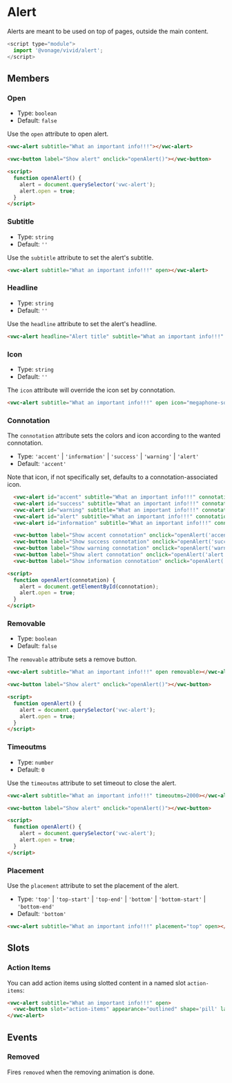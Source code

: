 # Alert

Alerts are meant to be used on top of pages, outside the main content.

```js
<script type="module">
  import '@vonage/vivid/alert';
</script>
```

## Members

### Open

- Type: `boolean`
- Default: `false`

Use the `open` attribute to open alert.

```html preview
<vwc-alert subtitle="What an important info!!!"></vwc-alert>

<vwc-button label="Show alert" onclick="openAlert()"></vwc-button>

<script>
  function openAlert() {
    alert = document.querySelector('vwc-alert');
    alert.open = true;
  }
</script>
```

### Subtitle

- Type: `string`
- Default: `''`

Use the `subtitle` attribute to set the alert's subtitle.

```html preview
<vwc-alert subtitle="What an important info!!!" open></vwc-alert>
```

### Headline

- Type: `string`
- Default: `''`

Use the `headline` attribute to set the alert's headline.

```html preview
<vwc-alert headline="Alert title" subtitle="What an important info!!!" open></vwc-alert>
```


### Icon

- Type: `string`
- Default: `''`

The `icon` attribute will override the icon set by connotation.

```html preview
<vwc-alert subtitle="What an important info!!!" open icon="megaphone-solid"></vwc-alert>
```

### Connotation

The `connotation` attribute sets the colors and icon according to the wanted connotation.

- Type: `'accent'` | `'information'` | `'success'` | `'warning'` | `'alert'`
- Default: `'accent'`

Note that icon, if not specifically set, defaults to a connotation-associated icon.

```html preview
  <vwc-alert id="accent" subtitle="What an important info!!!" connotation="accent"></vwc-alert>
  <vwc-alert id="success" subtitle="What an important info!!!" connotation="success"></vwc-alert>
  <vwc-alert id="warning" subtitle="What an important info!!!" connotation="warning"></vwc-alert>
  <vwc-alert id="alert" subtitle="What an important info!!!" connotation="alert"></vwc-alert>
  <vwc-alert id="information" subtitle="What an important info!!!" connotation="information"></vwc-alert>

  <vwc-button label="Show accent connotation" onclick="openAlert('accent')"></vwc-button>
  <vwc-button label="Show success connotation" onclick="openAlert('success')"></vwc-button> 
  <vwc-button label="Show warning connotation" onclick="openAlert('warning')"></vwc-button> 
  <vwc-button label="Show alert connotation" onclick="openAlert('alert')"></vwc-button>
  <vwc-button label="Show information connotation" onclick="openAlert('information')"></vwc-button>

<script>
  function openAlert(connotation) {
    alert = document.getElementById(connotation);
    alert.open = true;
  }
</script>
```

### Removable

- Type: `boolean`
- Default: `false`

The `removable` attribute sets a remove button.

```html preview
<vwc-alert subtitle="What an important info!!!" open removable></vwc-alert>

<vwc-button label="Show alert" onclick="openAlert()"></vwc-button>

<script>
  function openAlert() {
    alert = document.querySelector('vwc-alert');
    alert.open = true;
  }
</script>
```

### Timeoutms

- Type: `number`
- Default: `0`

Use the `timeoutms` attribute to set timeout to close the alert.

```html preview
<vwc-alert subtitle="What an important info!!!" timeoutms=2000></vwc-alert>

<vwc-button label="Show alert" onclick="openAlert()"></vwc-button>

<script>
  function openAlert() {
    alert = document.querySelector('vwc-alert');
    alert.open = true;
  }
</script>
```

### Placement

Use the `placement` attribute to set the placement of the alert.

- Type: `'top'` | `'top-start'` | `'top-end'` | `'bottom'` | `'bottom-start'` | `'bottom-end'`
- Default: `'bottom'`

```html preview center
<vwc-alert subtitle="What an important info!!!" placement="top" open></vwc-alert>
```

## Slots

### Action Items

You can add action items using slotted content in a named slot `action-items`:

```html preview
<vwc-alert subtitle="What an important info!!!" open>
  <vwc-button slot="action-items" appearance="outlined" shape='pill' label="Action"></vwc-button>
</vwc-alert>
```

## Events

### Removed

Fires `removed` when the removing animation is done.
